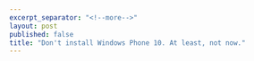 ```yaml
---
excerpt_separator: "<!--more-->"
layout: post
published: false
title: "Don't install Windows Phone 10. At least, not now."
---
```



